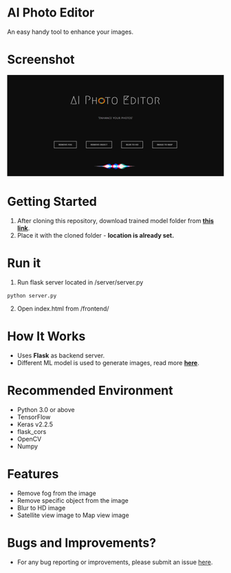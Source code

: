 # AI Photo Editor


An easy handy tool to enhance your images.

# Screenshot
![Screenshot_1](https://raw.githubusercontent.com/arshit09/AI-Photo-Editor/master/frontend/image/cover.JPG "SS")

# Getting Started

1. After cloning this repository, download trained model folder from [**this link**](https://mega.nz/#F!zfQCjADD!Iu94Q2tr_6LectFjPKQ7lw "this link").
2. Place it with the cloned folder - **location is already set.**

# Run it
1. Run flask server located in /server/server.py
```
python server.py
```
2. Open index.html from /frontend/

# How It Works
- Uses **Flask** as backend server.
- Different ML model is used to generate images, read more [**here**](https://github.com/arshit09/AI-Photo-Editor/blob/master/AIPhotoEditor.pdf "here").

# Recommended Environment
- Python 3.0 or above
- TensorFlow
- Keras v2.2.5
- flask_cors
- OpenCV
- Numpy

# Features
- Remove fog from the image
- Remove specific object from the image
- Blur to HD image
- Satellite view image to Map view image


# Bugs and Improvements?
- For any bug reporting or improvements, please submit an issue [here](https://github.com/siddharth2022/AI-Photo-Editor/issues/new "here").
